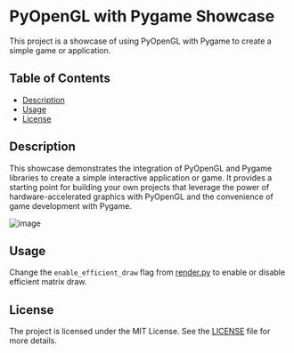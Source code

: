 # PyOpenGL with Pygame Showcase

This project is a showcase of using PyOpenGL with Pygame to create a simple game or application.

## Table of Contents

- [Description](#description)
- [Usage](#usage)
- [License](#license)

## Description

This showcase demonstrates the integration of PyOpenGL and Pygame libraries to create a simple interactive application or game. It provides a starting point for building your own projects that leverage the power of hardware-accelerated graphics with PyOpenGL and the convenience of game development with Pygame.

![image](https://github.com/decemyn/pygame-opengl-simple-scene-showcase/assets/57295704/9295252b-8c85-4dcf-9455-cc896bd7b42d)

## Usage

Change the ``enable_efficient_draw`` flag from [render.py](https://github.com/decemyn/pygame-opengl-simple-scene-showcase/blob/main/src/flags/render.py) to enable
or disable efficient matrix draw.

## License

The project is licensed under the MIT License. See the [LICENSE](LICENSE) file for more details.
